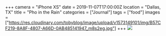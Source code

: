 +++
camera = "iPhone XS"
date = 2019-11-07T17:00:00Z
location = "Dallas, TX"
title = "Pho in the Rain"
categories = ["Journal"]
tags = ["food"]
images = ["https://res.cloudinary.com/tobyblog/image/upload/v1573149101/img/B57CF219-8A8F-4807-A66D-0AB485141947_m8s2eg.jpg"]
+++
![](https://res.cloudinary.com/tobyblog/image/upload/v1573149101/img/B57CF219-8A8F-4807-A66D-0AB485141947_m8s2eg.jpg)
<!--more-->
